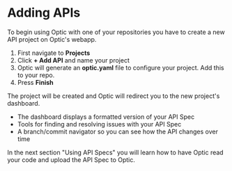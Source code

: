 # Adding APIs
To begin using Optic with one of your repositories you have to create a new API project on Optic's webapp. 

1. First navigate to **Projects**
2. Click **+ Add API** and name your project
3. Optic will generate an **optic.yaml** file to configure your project. Add this to your repo.
4. Press **Finish**

The project will be created and Optic will redirect you to the new project's dashboard. 
- The dashboard displays a formatted version of your API Spec
- Tools for finding and resolving issues with your API Spec
- A branch/commit navigator so you can see how the API changes over time

In the next section "Using API Specs" you will learn how to have Optic read your code and upload the API Spec to Optic.    
